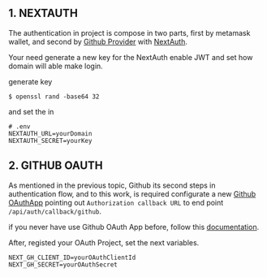 ## 1. NEXTAUTH

The authentication in project is compose in two parts, first by metamask wallet, and second by [Github Provider](https://next-auth.js.org/providers/github) with [NextAuth](next-auth.js.org).

Your need generate a new key for the NextAuth enable JWT and set how domain will able make login.

generate key
```console
$ openssl rand -base64 32
```

and set the in

```text
# .env
NEXTAUTH_URL=yourDomain
NEXTAUTH_SECRET=yourKey
```

## 2. GITHUB OAUTH

As mentioned in the previous topic, Github its second steps in authentication flow, and to this work, is required configurate a new [Github OAuthApp](https://docs.github.com/en/developers/apps/building-oauth-apps/creating-an-oauth-app) pointing out `Authorization callback URL` to end point `/api/auth/callback/github`.

if you never have use Github OAuth App before, follow this [documentation](https://docs.github.com/en/developers/apps/building-oauth-apps/creating-an-oauth-app).

After, registed your OAuth Project, set the next variables.

```
NEXT_GH_CLIENT_ID=yourOAuthClientId
NEXT_GH_SECRET=yourOAuthSecret
```
